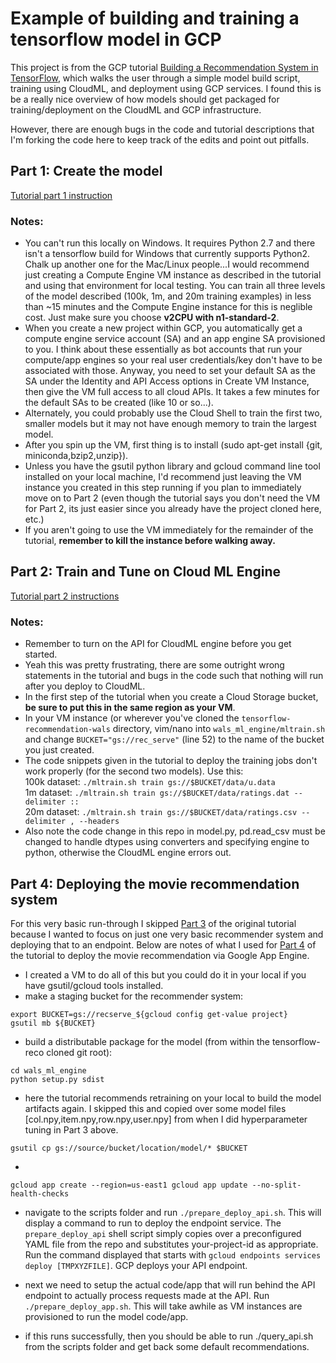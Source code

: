 # Example of building and training a tensorflow model in GCP

This project is from the GCP tutorial [Building a Recommendation System in TensorFlow](https://cloud.google.com/solutions/machine-learning/recommendation-system-tensorflow-overview), which walks the user through a simple model build script, training using CloudML, and deployment using GCP services.  I found this is be a really nice overview of how models should get packaged for training/deployment on the CloudML and GCP infrastructure.

However, there are enough bugs in the code and tutorial descriptions that I'm forking the code here to keep track of the edits and point out pitfalls.

## Part 1: Create the model
[Tutorial part 1 instruction](https://cloud.google.com/solutions/machine-learning/recommendation-system-tensorflow-create-model)  

### Notes:
* You can't run this locally on Windows.  It requires Python 2.7 and there isn't a tensorflow build for Windows that currently supports Python2.  Chalk up another one for the Mac/Linux people...I would recommend just creating a Compute Engine VM instance as described in the tutorial and using that environment for local testing.  You can train all three levels of the model described (100k, 1m, and 20m training examples) in less than ~15 minutes and the Compute Engine instance for this is neglible cost.  Just make sure you choose **v2CPU with n1-standard-2**.
* When you create a new project within GCP, you automatically get a compute engine service account (SA) and an app engine SA provisioned to you.  I think about these essentially as bot accounts that run your compute/app engines so your real user credentials/key don't have to be associated with those.  Anyway, you need to set your default SA as the SA under the Identity and API Access options in Create VM Instance, then give the VM full access to all cloud APIs.  It takes a few minutes for the default SAs to be created (like 10 or so...).
* Alternately, you could probably use the Cloud Shell to train the first two, smaller models but it may not have enough memory to train the largest model.
* After you spin up the VM, first thing is to install (sudo apt-get install {git, miniconda,bzip2,unzip}).
* Unless you have the gsutil python library and gcloud command line tool installed on your local machine, I'd recommend just leaving the VM instance you created in this step running if you plan to immediately move on to Part 2 (even though the tutorial says you don't need the VM for Part 2, its just easier since you already have the project cloned here, etc.)
* If you aren't going to use the VM immediately for the remainder of the tutorial, **remember to kill the instance before walking away.**  

## Part 2: Train and Tune on Cloud ML Engine
[Tutorial part 2 instructions](https://cloud.google.com/solutions/machine-learning/recommendation-system-tensorflow-train-cloud-ml-engine)

### Notes:
* Remember to turn on the API for CloudML engine before you get started.
* Yeah this was pretty frustrating, there are some outright wrong statements in the tutorial and bugs in the code such that nothing will run after you deploy to CloudML.
* In the first step of the tutorial when you create a Cloud Storage bucket, **be sure to put this in the same region as your VM**.
* In your VM instance (or wherever you've cloned the `tensorflow-recommendation-wals` directory, vim/nano into `wals_ml_engine/mltrain.sh` and change `BUCKET="gs://rec_serve"` (line 52) to the name of the bucket you just created.
* The code snippets given in the tutorial to deploy the training jobs don't work properly (for the second two models).  Use this:  
100k dataset: `./mltrain.sh train gs://$BUCKET/data/u.data`  
1m dataset: `./mltrain.sh train gs://$BUCKET/data/ratings.dat --delimiter ::`  
20m dataset: `./mltrain.sh train gs://$BUCKET/data/ratings.csv --delimiter , --headers`  
* Also note the code change in this repo in model.py, pd.read_csv must be changed to handle dtypes using converters and specifying engine to python, otherwise the CloudML engine errors out.

## Part 4: Deploying the movie recommendation system
For this very basic run-through I skipped [Part 3](https://cloud.google.com/solutions/machine-learning/recommendation-system-tensorflow-apply-to-analytics-data) of the original tutorial because I wanted to focus on just one very basic recommender system and deploying that to an endpoint.  Below are notes of what I used for [Part 4](https://cloud.google.com/solutions/machine-learning/recommendation-system-tensorflow-deploy) of the tutorial to deploy the movie recommendation via Google App Engine.  

* I created a VM to do all of this but you could do it in your local if you have gsutil/gcloud tools installed.
* make a staging bucket for the recommender system:
```
export BUCKET=gs://recserve_${gcloud config get-value project}  
gsutil mb ${BUCKET}
```

* build a distributable package for the model (from within the tensorflow-reco cloned git root):
```
cd wals_ml_engine
python setup.py sdist
```

* here the tutorial recommends retraining on your local to build the model artifacts again.  I skipped this and copied over some model files [col.npy,item.npy,row.npy,user.npy] from when I did hyperparameter tuning in Part 3 above.
```
gsutil cp gs://source/bucket/location/model/* $BUCKET
```
* 
`gcloud app create --region=us-east1
gcloud app update --no-split-health-checks`

* navigate to the scripts folder and run `./prepare_deploy_api.sh`.  This will display a command to run to deploy the endpoint service.  The `prepare_deploy_api` shell script simply copies over a preconfigured YAML file from the repo and substitutes your-project-id as appropriate.  Run the command displayed that starts with `gcloud endpoints services deploy [TMPXYZFILE]`.  GCP deploys your API endpoint.

* next we need to setup the actual code/app that will run behind the API endpoint to actually process requests made at the API.  Run  `./prepare_deploy_app.sh`.  This will take awhile as VM instances are provisioned to run the model code/app.

* if this runs successfully, then you should be able to run ./query_api.sh from the scripts folder and get back some default recommendations.

